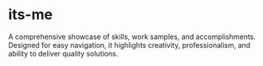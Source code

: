 # its-me
A comprehensive showcase of skills, work samples, and accomplishments. Designed for easy navigation, it highlights creativity, professionalism, and ability to deliver quality solutions.
